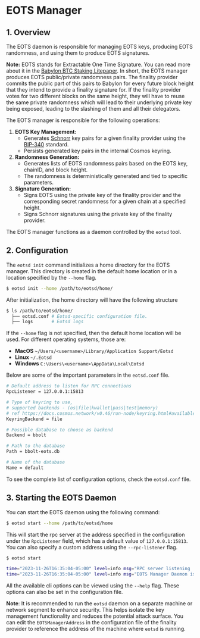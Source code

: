 # EOTS Manager

## 1. Overview

The EOTS daemon is responsible for managing EOTS keys,
producing EOTS randomness, and using them to produce EOTS signatures.

**Note:** EOTS stands for Extractable One Time Signature. You can read more about it
in
the [Babylon BTC Staking Litepaper](https://docs.babylonchain.io/assets/files/btc_staking_litepaper-32bfea0c243773f0bfac63e148387aef.pdf).
In short, the EOTS manager produces EOTS public/private randomness pairs.
The finality provider commits the public part of this pairs to Babylon for
every future block height that they intend to provide a finality signature for.
If the finality provider votes for two different blocks on the same height,
they will have to reuse the same private randomness which will lead to their
underlying private key being exposed, leading to the slashing of them and all their delegators.

The EOTS manager is responsible for the following operations:
1. **EOTS Key Management:**
    - Generates [Schnorr](https://en.wikipedia.org/wiki/Schnorr_signature) key pairs
      for a given finality provider using the
      [BIP-340](https://github.com/bitcoin/bips/blob/master/bip-0340.mediawiki)
      standard.
    - Persists generated key pairs in the
      internal Cosmos keyring.
2. **Randomness Generation:**
    - Generates lists of EOTS randomness pairs based on the EOTS key, chainID, and
      block height.
    - The randomness is deterministically generated and tied to specific parameters.
3. **Signature Generation:**
    - Signs EOTS using the private key of the finality provider and the corresponding secret
      randomness for a given chain at a specified height.
    - Signs Schnorr signatures using the private key of the finality provider.

The EOTS manager functions as a daemon controlled by the `eotsd` tool.

## 2. Configuration

The `eotsd init` command initializes a home directory for the EOTS
manager. This directory is created in the default home location or in a location
specified by the `--home` flag.

```bash
$ eotsd init --home /path/to/eotsd/home/
```

After initialization, the home directory will have the following structure

```bash
$ ls /path/to/eotsd/home/
  ├── eotsd.conf # Eotsd-specific configuration file.
  ├── logs       # Eotsd logs
```

If the `--home` flag is not specified, then the default home location will
be used. For different operating systems, those are:

- **MacOS** `~/Users/<username>/Library/Application Support/Eotsd`
- **Linux** `~/.Eotsd`
- **Windows** `C:\Users\<username>\AppData\Local\Eotsd`

Below are some of the important parameters in the `eotsd.conf` file.

```bash
# Default address to listen for RPC connections
RpcListener = 127.0.0.1:15813

# Type of keyring to use,
# supported backends - (os|file|kwallet|pass|test|memory)
# ref https://docs.cosmos.network/v0.46/run-node/keyring.html#available-backends-for-the-keyring
KeyringBackend = file

# Possible database to choose as backend
Backend = bbolt

# Path to the database
Path = bbolt-eots.db

# Name of the database
Name = default
```

To see the complete list of configuration options, check the `eotsd.conf` file.

## 3. Starting the EOTS Daemon

You can start the EOTS daemon using the following command:

```bash
$ eotsd start --home /path/to/eotsd/home
```

This will start the rpc server at the address specified in the configuration under
the `RpcListener` field, which has a default value of `127.0.0.1:15813`.
You can also specify a custom address using the `--rpc-listener` flag.

```bash
$ eotsd start

time="2023-11-26T16:35:04-05:00" level=info msg="RPC server listening	{"address": "127.0.0.1:15813"}"
time="2023-11-26T16:35:04-05:00" level=info msg="EOTS Manager Daemon is fully active!"
```

All the available cli options can be viewed using the `--help` flag. These options
can also be set in the configuration file.

**Note**: It is recommended to run the `eotsd` daemon on a separate machine or
network segment to enhance security. This helps isolate the key management
functionality and reduces the potential attack surface. You can edit the
`EOTSManagerAddress` in  the configuration file of the finality provider
to reference the address of the machine where `eotsd` is running.
